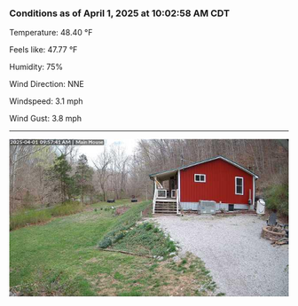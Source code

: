 ### Conditions as of April 1, 2025 at 10:02:58 AM CDT 

Temperature: 48.40 &deg;F

Feels like: 47.77 &deg;F

Humidity: 75%

Wind Direction: NNE

Windspeed: 3.1 mph

Wind Gust: 3.8 mph

---

<img src="./images/latest.jpeg"/>

